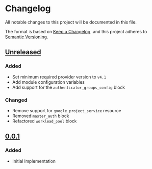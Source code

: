 # Changelog

All notable changes to this project will be documented in this file.

The format is based on [Keep a Changelog](https://keepachangelog.com/en/1.0.0/),
and this project adheres to [Semantic Versioning](https://semver.org/spec/v2.0.0.html).

## [Unreleased]

### Added

- Set minimum required provider version to `v4.1`
- Add module configuration variables
- Add support for the `authenticator_groups_config` block

### Changed

- Remove support for `google_project_service` resource
- Removed `master_auth` block
- Refactored `workload_pool` block

## [0.0.1]

### Added

- Initial Implementation

<!-- markdown-link-check-disable -->

[unreleased]: https://github.com/mineiros-io/terraform-google-gke-cluster/compare/v0.0.1...HEAD
[0.0.1]: https://github.com/mineiros-io/terraform-google-gke-cluster/releases/tag/v0.0.1

<!-- markdown-link-check-disabled -->
